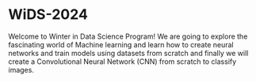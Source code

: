 # WiDS-2024
Welcome to Winter in Data Science Program! We are going to explore the fascinating world of Machine learning and learn how to create neural networks and train models using datasets from scratch and finally we will create a Convolutional Neural Network (CNN) from scratch to classify images.

